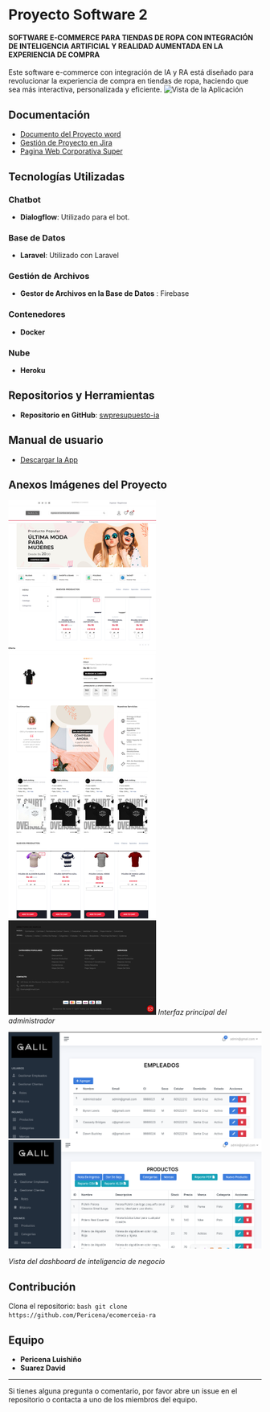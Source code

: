# Proyecto Software 2
#### SOFTWARE E-COMMERCE PARA TIENDAS DE ROPA CON INTEGRACIÓN DE INTELIGENCIA ARTIFICIAL Y REALIDAD AUMENTADA EN LA EXPERIENCIA DE COMPRA

Este software e-commerce con integración de IA y RA está diseñado para revolucionar la experiencia de compra en tiendas de ropa, haciendo que sea más interactiva, personalizada y eficiente.
![Vista de la Aplicación](screencapture/screencapture1.png)

## Documentación

- [Documento del Proyecto word](https://onedrive.live.com/edit?id=49BFED77B556DEF2!125773&resid=49BFED77B556DEF2!125773&ithint=file%2cdocx&authkey=!ACZ6M5lSlhtvmQ4&wdo=2&cid=49bfed77b556def2)
- [Gestión de Proyecto en Jira](https://supersoftware2.blogspot.com/)
- [Pagina Web Corporativa Super](https://supersoftware2.blogspot.com/)

## Tecnologías Utilizadas

### Chatbot
- **Dialogflow**: Utilizado para el bot.

### Base de Datos
- **Laravel**: Utilizado con Laravel

### Gestión de Archivos
- **Gestor de Archivos en la Base de Datos** : Firebase

### Contenedores
- **Docker**

### Nube
- **Heroku**


## Repositorios y Herramientas

- **Repositorio en GitHub**: [swpresupuesto-ia](https://github.com/Pericena/ecomerceia-ra)

## Manual de usuario
- [Descargar la App](https://drive.google.com/file/d/1ezbsAwMqPHzvZD14QJBCWuZ0PcnHwmIL/view)


## Anexos Imágenes del Proyecto
![Interfaz Principal](screencapture/screencapture2.png) <!-- Reemplazar con la URL de tu imagen -->
*Interfaz principal del administrador*

![Dashboard](screencapture/screencapture3.png)
![Dashboard](screencapture/screencapture4.png)
 <!-- Reemplazar con la URL de tu imagen -->
*Vista del dashboard de inteligencia de negocio*

## Contribución
Clona el repositorio:
    ```bash
    git clone https://github.com/Pericena/ecomerceia-ra
    ```


## Equipo

- **Pericena Luishiño**
- **Suarez David** 
---

Si tienes alguna pregunta o comentario, por favor abre un issue en el repositorio o contacta a uno de los miembros del equipo.